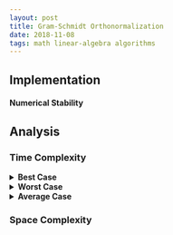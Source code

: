 ```yaml
---
layout: post
title: Gram-Schmidt Orthonormalization
date: 2018-11-08
tags: math linear-algebra algorithms
---
```





## Implementation

#### Numerical Stability

## Analysis
### Time Complexity

<details>
<summary><strong>Best Case</strong><br></summary>
<p></p></details>

<details>
<summary><strong>Worst Case</strong><br></summary>
<p></p></details>

<details>
<summary><strong>Average Case</strong><br></summary>

</details>

### Space Complexity
